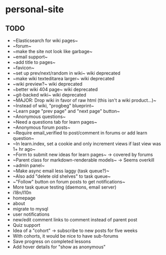 # personal-site

## TODO
- ~Elasticsearch for wiki pages~
- ~forum~
- ~make the site not look like garbage~
- ~email support~
- ~add title to pages~
- ~favicon~
- ~set up prev/next/random in wiki~ wiki deprecated
- ~make wiki texteditarea larger~ wiki deprecated
- ~wiki preview?~ wiki deprecated
- ~better wiki 404 page~ wiki deprecated
- ~git-backed wiki~ wiki deprecated
- ~MAJOR: Drop wiki in favor of raw html (this isn't a wiki product...)~
- ~Instead of wiki, "progbeg" blueprint~
- ~Learn page "prev page" and "next page" button~
- ~Anonymous questions~
- ~Need a questions tab for learn pages~
- ~Anonymous forum posts~
- ~Require email_verified to post/comment in forums or add learn question~
- ~In learn.index, set a cookie and only increment views if last view was 1+ hr ago~
- ~Form to submit new ideas for learn pages~ -> covered by forums
- ~Parent class for markdown-renderable models~ -> Seems overkill
- ~admin panel~
- ~Make async email less laggy (task queue?)~
- ~Also add "delete old shelves" to task queue~
- ~"Follow" button on forum posts to get notifications~
- More task queue testing (daemons, email server)
- i18n/l10n
- homepage
- about
- migrate to mysql
- user notifications
- new/edit comment links to comment instead of parent post
- Quiz support
- Idea of a "cohort" -> subscribe to new posts for five weeks
- With cohorts, it would be nice to have sub-forums
- Save progress on completed lessons
- Add hover details for "show as anonymous"
